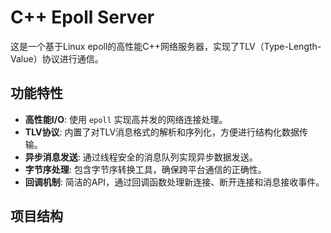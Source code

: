 # C++ Epoll Server

这是一个基于Linux epoll的高性能C++网络服务器，实现了TLV（Type-Length-Value）协议进行通信。

## 功能特性

- **高性能I/O**: 使用 `epoll` 实现高并发的网络连接处理。
- **TLV协议**: 内置了对TLV消息格式的解析和序列化，方便进行结构化数据传输。
- **异步消息发送**: 通过线程安全的消息队列实现异步数据发送。
- **字节序处理**: 包含字节序转换工具，确保跨平台通信的正确性。
- **回调机制**: 简洁的API，通过回调函数处理新连接、断开连接和消息接收事件。

## 项目结构